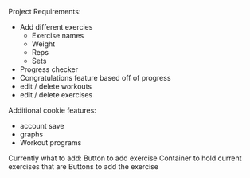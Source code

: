 Project Requirements:
- Add different exercies
    * Exercise names
    * Weight
    * Reps
    * Sets
- Progress checker
- Congratulations feature based off of progress
- edit / delete workouts
- edit / delete exercises

Additional cookie features:
- account save
- graphs
- Workout programs

Currently what to add:
    Button to add exercise
    Container to hold current exercises that are Buttons to add the exercise
    